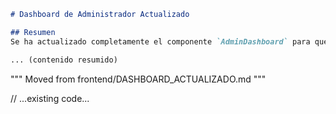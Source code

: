 ````markdown
# Dashboard de Administrador Actualizado

## Resumen
Se ha actualizado completamente el componente `AdminDashboard` para que coincida exactamente con el diseño moderno mostrado en la imagen proporcionada. El nuevo dashboard presenta una interfaz más limpia, profesional y fácil de usar.

... (contenido resumido)

````
"""
Moved from frontend/DASHBOARD_ACTUALIZADO.md
"""

// ...existing code...
